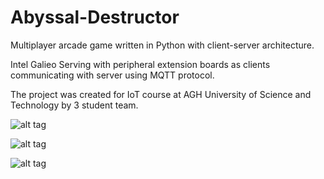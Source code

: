 # Abyssal-Destructor

Multiplayer arcade game written in Python with client-server architecture.

Intel Galieo Serving with peripheral extension boards as clients communicating with server using MQTT protocol.

The project was created for IoT course at AGH University of Science and Technology by 3 student team.

![alt tag](https://cloud.githubusercontent.com/assets/8882153/14914616/1aea8b7c-0e0c-11e6-8745-4f74cf3e1c2d.png)

![alt tag](https://cloud.githubusercontent.com/assets/8882153/14914636/53b9f83e-0e0c-11e6-9aad-24abf3447541.jpg)

![alt tag](https://cloud.githubusercontent.com/assets/8882153/14914609/061689a8-0e0c-11e6-93d7-2f949592aa9a.PNG)

